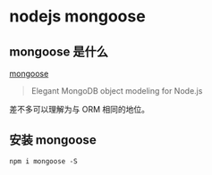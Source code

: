 # nodejs mongoose

## mongoose 是什么

[mongoose](http://www.mongoosejs.net/)

> Elegant MongoDB object modeling for Node.js

差不多可以理解为与 ORM 相同的地位。

## 安装 mongoose

```
npm i mongoose -S
```
